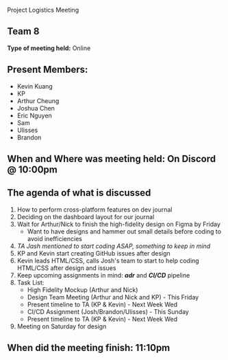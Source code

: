 Project Logistics Meeting 
## Team 8

**Type of meeting held:** Online

## Present Members:  
- Kevin Kuang
- KP
- Arthur Cheung
- Joshua Chen
- Eric Nguyen
- Sam
- Ulisses
- Brandon 


## When and Where was meeting held: On Discord @ 10:00pm

## The agenda of what is discussed
1. How to perform cross-platform features on dev journal
2. Deciding on the dashboard layout for our journal
3. Wait for Arthur/Nick to finish the high-fidelity design on Figma by Friday 
   - Want to have designs and hammer out small details before coding to avoid inefficiencies
4. *TA Jash mentioned to start coding ASAP, something to keep in mind*
5. KP and Kevin start creating GitHub issues after design
6. Kevin leads HTML/CSS, calls Josh's team to start to help coding HTML/CSS after design and issues
7. Keep upcoming assignments in mind: ***adr*** and ***CI/CD*** pipeline
8. Task List:
   - High Fidelity Mockup (Arthur and Nick)
   - Design Team Meeting (Arthur and Nick and KP) - This Friday
   - Present timeline to TA (KP & Kevin) - Next Week Wed
   - CI/CD Assignment (Josh/Brandon/Ulisses) - This Sunday
   - Present timeline to TA (KP & Kevin) - Next Week Wed
9. Meeting on Saturday for design 
## When did the meeting finish: 11:10pm

